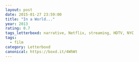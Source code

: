 ```yaml
---
layout: post 
date: 2015-01-27 23:59:00
title: "In a World..."
year: 2013
rating: 0.7
tags_letterboxd: narrative, Netflix, streaming, HDTV, NYC
tags:
  - film
category: Letterboxd
canonical: https://boxd.it/4WhWt
---
```

